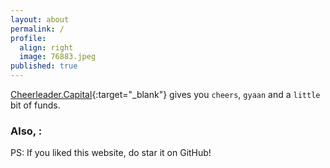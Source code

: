 ```yaml
---
layout: about
permalink: /
profile:
  align: right
  image: 76883.jpeg
published: true
---
```


[Cheerleader.Capital](/){:target="_blank"} gives you `cheers`, `gyaan` and a `little` bit of funds. 




### Also, :

PS: If you liked this website, do star it on GitHub!
